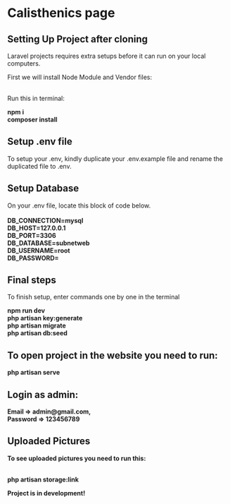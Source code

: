 <h1>Calisthenics page</h1>

<h2>Setting Up Project after cloning</h2>
<p>Laravel projects requires extra setups before it can run on your local computers.</p>
<p>
    First we will install Node Module and Vendor files:<br>
    <br>
    <p>Run this in terminal:</p>
    <strong>npm i</strong><br>
    <strong>composer install</strong><br>
</p>

<h2>Setup .env file</h2>
<p>
To setup your .env, kindly duplicate your .env.example file and rename the duplicated file to .env.
</p>

<h2>Setup Database</h2>
<p>On your .env file, locate this block of code below.<br>
<br>
<b>
DB_CONNECTION=mysql<br>
DB_HOST=127.0.0.1<br>
DB_PORT=3306<br>
DB_DATABASE=subnetweb<br>
DB_USERNAME=root<br>
DB_PASSWORD=<br>
</b>
</p>

<h2>Final steps</h2>
<p>To finish setup, enter commands one by one in the terminal</p>
<b>
npm run dev<br>
php artisan key:generate<br>
php artisan migrate <br>
php artisan db:seed <br>
</b>

<h2>To open project in the website you need to run:</h2>
<strong>php artisan serve</strong>

<h2>Login as admin:</h2>
<b>Email => admin@gmail.com,<br>
Password => 123456789</br>

<h2>Uploaded Pictures</h2>
<p>To see uploaded pictures you need to run this:</p><br>
php artisan storage:link<br>

<p><b>Project is in development!</b></p>
